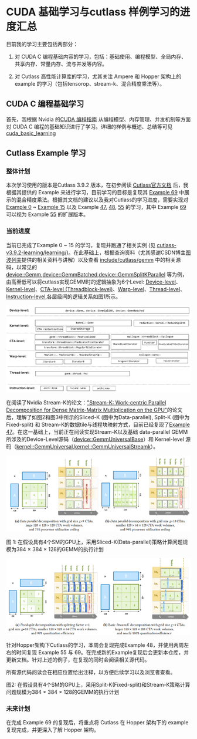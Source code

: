 # CUDA 基础学习与cutlass 样例学习的进度汇总

目前我的学习主要包括两部分：

1. 对 CUDA C 编程基础内容的学习，包括：基础使用、编程模型、全局内存、共享内存、常量内存、流与并发等内容。

2. 对 Cutlass 高性能计算库的学习，尤其关注 Ampere 和 Hopper 架构上的 example 的学习（包括tensorop、stream-k、混合精度乘法等）。

## CUDA C 编程基础学习

首先，我根据 Nvidia 的[CUDA 编程指南](./cuda_basic_learning/NVIDIA_CUDA_编程指南.pdf) 从编程模型、内存管理、并发机制等方面对 CUDA C 编程的基础知识进行了学习。详细的样例与概述、总结等可见 [cuda_basic_learning](./cuda_basic_learning/)

## Cutlass Example 学习

### 整体计划
本次学习使用的版本是Cutlass 3.9.2 版本，在初步阅读 [Cutlass官方文档](./cutlass-v3.9.2-learning/README.md) 后，我根据其提供的 Example 来进行学习，目前学习的目标是复现其 [Example 69](./cutlass-v3.9.2-learning/examples/69_hopper_mixed_dtype_grouped_gemm/README.md) 中展示的混合精度乘法。根据其文档的建议以及我对Cutlass的学习进度，需要实现对 [Example 0](./cutlass-v3.9.2-learning/learning/00_basic_gemm/) ~ [Example 15](./cutlass-v3.9.2-learning/learning/15_ampere_sparse_tensorop_gemm/) 以及 Example [47](./cutlass-v3.9.2-learning/examples/47_ampere_gemm_universal_streamk/ampere_gemm_universal_streamk.cu), [48](./cutlass-v3.9.2-learning/examples/48_hopper_warp_specialized_gemm/48_hopper_warp_specialized_gemm.cu), [55](./cutlass-v3.9.2-learning/examples/55_hopper_mixed_dtype_gemm/) 的学习，其中 Example [69](./cutlass-v3.9.2-learning/examples/69_hopper_mixed_dtype_grouped_gemm/README.md) 可以视为 Example [55](./cutlass-v3.9.2-learning/examples/55_hopper_mixed_dtype_gemm/) 的扩展版本。

### 当前进度
当前已完成了Example 0 ~ 15 的学习，复现并跑通了相关实例 (见 [cutlass-v3.9.2-learning/learning/](./cutlass-v3.9.2-learning/learning/))。在此基础上，根据查询资料（尤其感谢CSDN博主[图波列夫](https://blog.csdn.net/yiran103/article/details/140815200)提供的相关资料与讲解）以及查看 [include/cutlass/gemm](./cutlass-v3.9.2-learning/include/cutlass/gemm/) 中的相关源码，以常见的[device::Gemm](./cutlass-v3.9.2-learning/include/cutlass/gemm/device/gemm.h),[device::GemmBatched](./cutlass-v3.9.2-learning/include/cutlass/gemm/device/gemm_batched.h),[device::GemmSplitKParallel](./cutlass-v3.9.2-learning/include/cutlass/gemm/device/gemm_sparse_universal.h) 等为例，由高至低可以将cutlass实现GEMM时的逻辑抽象为6个Level: [Device-level](./cutlass-v3.9.2-learning/include/cutlass/gemm/device/)、[Kernel-level](./cutlass-v3.9.2-learning/include/cutlass/gemm/kernel/)、[CTA-level (Threadblock-level)](./cutlass-v3.9.2-learning/include/cutlass/gemm/threadblock/)、[Warp-level](./cutlass-v3.9.2-learning/include/cutlass/gemm/warp/)、[Thread-level](./cutlass-v3.9.2-learning/include/cutlass/gemm/thread/)、[Instruction-level](./cutlass-v3.9.2-learning/include/cutlass/arch/),各层级间的逻辑关系如图1所示。

![cutlass abstract](./cutlass-v3.9.2-learning/images/cutlass_组件逻辑层级.png "图 1: Cutlass GEMM 相关组件逻辑关系图")

在阅读了Nvidia Stream-K的论文：["Stream-K: Work-centric Parallel Decomposition for Dense Matrix-Matrix Multiplication on the GPU"](./cutlass-v3.9.2-learning/papers/Stream-K.pdf)的论文后，理解了如图2和图3中所示的Sliced-K (图中为Data-parallel), Split-K (图中为Fixed-split) 和 Stream-K的数据tile与线程块映射方式，目前已经复现了[Example 47](./cutlass-v3.9.2-learning/learning/47_ampere_gemm_universal_streamk/ampere_gemm_universal_streamk.cu)。在这一基础上，当前正在阅读实现Stream-K以及基础 data-parallel GEMM 所涉及的Device-Level源码（[device::GemmUniversalBase](./cutlass-v3.9.2-learning/include/cutlass/gemm/device/gemm_universal_base.h)）和 Kernel-level 源码（[kernel::GemmUniversal](./cutlass-v3.9.2-learning/include/cutlass/gemm/kernel/gemm_universal.h),[kernel::GemmUniversalStreamk](./cutlass-v3.9.2-learning/include/cutlass/gemm/kernel/gemm_universal_streamk.h)）。


![SlicedK](./cutlass-v3.9.2-learning/images/SlicedK.png "图 2: 在假设具有4个SM的GPU上，采用Sliced-K(Data-parallel)策略计算问题规模为384 × 384 × 128的GEMM的执行计划")

图 1: 在假设具有4个SM的GPU上，采用Sliced-K(Data-parallel)策略计算问题规模为384 × 384 × 128的GEMM的执行计划

![SlicedK](./cutlass-v3.9.2-learning/images/Split-K-VS-Stream-K.png "图 3: 在假设具有4个SM的GPU上，采用Split-K(Fixed-split)和Stream-K策略计算问题规模为384 × 384 × 128的GEMM的执行计划")

针对Hopper架构下Cutlass的学习，本周会复现完成Example 48，并使用两周左右的时间复现 Example 55 与 69。在完成新的Example复现后会更新本仓库，并更新文档。针对上述的例子，在复现的同时会阅读相关源代码。

所有源代码阅读会在相应位置给出注释，以方便后续学习以及浏览者查看。


图2: 在假设具有4个SM的GPU上，采用Split-K(Fixed-split)和Stream-K策略计算问题规模为384 × 384 × 128的GEMM的执行计划

### 未来计划
在完成 Example 69 的复现后，将重点将 Cutlass 在 Hopper 架构下的 example 复现完成，并更深入了解 Hopper 架构。





